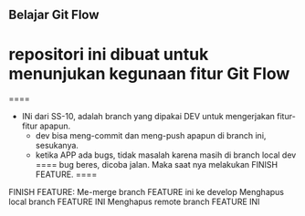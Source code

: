 ## Belajar Git Flow
# repositori ini dibuat untuk menunjukan kegunaan fitur Git Flow
====
- INi dari SS-10, adalah branch yang dipakai DEV untuk mengerjakan fitur-fitur apapun.
    - dev bisa meng-commit dan meng-push apapun di branch ini, sesukanya.
    - ketika APP ada bugs, tidak masalah karena masih di branch local dev
====
bug beres, dicoba jalan. Maka saat nya melakukan FINISH FEATURE.
====

FINISH FEATURE:
Me-merge branch FEATURE ini ke develop
Menghapus local branch FEATURE INI 
Menghapus remote branch FEATURE INI